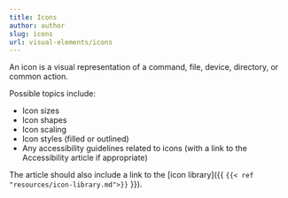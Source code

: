 ```yaml
---
title: Icons
author: author
slug: icons
url: visual-elements/icons
---
```


An icon is a visual representation of a command, file, device, directory, or common action.

Possible topics include:
* Icon sizes
* Icon shapes
* Icon scaling
* Icon styles (filled or outlined)
* Any accessibility guidelines related to icons (with a link to the Accessibility article if appropriate)

The article should also include a link to the [icon library]({{ `{{< ref "resources/icon-library.md">}}` }}).

